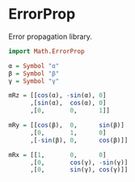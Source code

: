 ErrorProp
=========

Error propagation library.

```haskell
import Math.ErrorProp

α = Symbol "α"
β = Symbol "β"
γ = Symbol "γ"

mRz = [[cos(α), -sin(α), 0]
      ,[sin(α),  cos(α), 0]
      ,[0,       0,      1]]

mRy = [[cos(β),  0,      sin(β)]
      ,[0,       1,      0]
      ,[-sin(β), 0,      cos(β)]]

mRx = [[1,       0,      0]
      ,[0,       cos(γ), -sin(γ)]
      ,[0,       sin(γ), cos(γ)]]
```